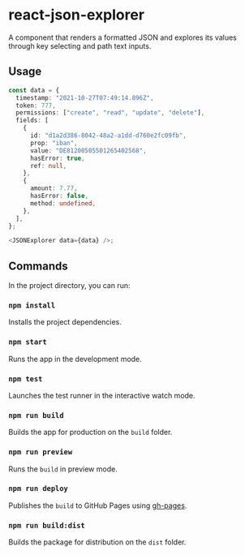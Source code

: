 # react-json-explorer

A component that renders a formatted JSON and explores its values through key selecting and path text inputs.

## Usage

```ts
const data = {
  timestamp: "2021-10-27T07:49:14.896Z",
  token: 777,
  permissions: ["create", "read", "update", "delete"],
  fields: [
    {
      id: "d1a2d386-8042-48a2-a1dd-d760e2fc09fb",
      prop: "iban",
      value: "DE81200505501265402568",
      hasError: true,
      ref: null,
    },
    {
      amount: 7.77,
      hasError: false,
      method: undefined,
    },
  ],
};

<JSONExplorer data={data} />;
```

## Commands

In the project directory, you can run:

### `npm install`

Installs the project dependencies.

### `npm start`

Runs the app in the development mode.

### `npm test`

Launches the test runner in the interactive watch mode.

### `npm run build`

Builds the app for production on the `build` folder.

### `npm run preview`

Runs the `build` in preview mode.

### `npm run deploy`

Publishes the `build` to GitHub Pages using [gh-pages](https://github.com/tschaub/gh-pages).

### `npm run build:dist`

Builds the package for distribution on the `dist` folder.
